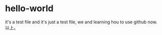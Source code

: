 # hello-world
it's a test file
and it's just a test file, we and learning hou to use github now.
以上。
